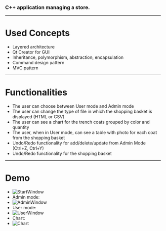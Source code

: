 ### C++ application managing a store.

-----

# Used Concepts
- Layered architecture
- Qt Creator for GUI
- Inheritance, polymorphism, abstraction, encapsulation
- Command design pattern
- MVC pattern

---

# Functionalities
- The user can choose between User mode and Admin mode
- The user can change the type of file in which the shopping basket is displayed (HTML or CSV)
- The user can see a chart for the trench coats grouped by color and quantity
- The user, when in User mode, can see a table with photo for each coat from the shopping basket
- Undo/Redo functionality for add/delete/update from Admin Mode (Ctrl+Z, Ctrl+Y)
- Undo/Redo functionality for the shopping basket

---

# Demo
- ![StartWindow](https://user-images.githubusercontent.com/72063091/158801124-95ad27f3-6a2e-4879-a377-e3ffb1dc9625.png)
- Admin mode:
- ![AdminWindow](https://user-images.githubusercontent.com/72063091/158801201-707de109-1851-4823-b15e-f07fbed35a34.png)
- User mode:
- ![UserWindow](https://user-images.githubusercontent.com/72063091/158801219-36c3698a-62b3-4a37-ab8e-b227ce498fe0.png)
- Chart:
- ![Chart](https://user-images.githubusercontent.com/72063091/158801266-d89eb648-5605-4317-a430-d9e752aee099.png)
